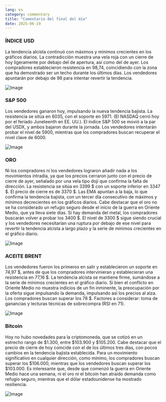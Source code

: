 ```yaml
---
lang: es
category: commentary
title: "Comentario del final del día"
date: 2025-06-19
---
```


### ÍNDICE USD

La tendencia alcista continuó con máximos y mínimos crecientes en los gráficos diarios. La contradicción muestra una vela roja con un cierre de hoy ligeramente por debajo del de apertura, así como del de ayer. Los compradores establecieron resistencia en 98,74, coincidiendo con la zona que ha demostrado ser un techo durante los últimos días. Los vendedores apuntarán por debajo de 98 para intentar revertir la tendencia.

![Image](https://markleighedu.github.io/img/Jun-2025/19-Jun-2025/usdindex.jpg)

### S&P 500

Los vendedores ganaron hoy, impulsando la nueva tendencia bajista. La resistencia se sitúa en 6035, con el soporte en 5971. (El NASDAQ cerró hoy por el feriado Juneteenth en EE. UU.). El índice S&P 500 se movió a la par del USDX, y ambos bajaron durante la jornada. Los vendedores intentarán probar el nivel de 5900, mientras que los compradores buscan recuperar el nivel clave de 6000.

![Image](https://markleighedu.github.io/img/Jun-2025/19-Jun-2025/sp500.jpg)

### ORO

Ni los compradores ni los vendedores lograron añadir nada a los movimientos intradía, ya que los precios cerraron junto con el precio de cierre de ayer, señalado por una vela tipo doji que confirma la falta de dirección. La resistencia se sitúa en 3399 $ con un soporte inferior en 3347 $. El precio de cierre es de 3370 $. Las EMA apuntan a la baja, lo que confirma la tendencia bajista, con un tercer día consecutivo de máximos y mínimos decrecientes en los gráficos diarios. Cabe destacar que el oro no se ha considerado un refugio seguro desde el inicio de la guerra en Oriente Medio, que ya lleva siete días. Si hay demanda del metal, los compradores buscarán volver a probar los 3400 $. El nivel de 3300 $ sigue siendo crucial y los vendedores necesitarían una ruptura por debajo de ese nivel para revertir la tendencia alcista a largo plazo y la serie de mínimos crecientes en el gráfico diario.

![Image](https://markleighedu.github.io/img/Jun-2025/19-Jun-2025/gold.jpg)

### ACEITE BRENT

Los vendedores fueron los primeros en salir y establecieron un soporte en 74,97 $, antes de que los compradores intervinieran y establecieran una resistencia en 77,16 $. La tendencia alcista se mantiene firme, sumándose a la serie de mínimos crecientes en el gráfico diario. Si bien el conflicto en Oriente Medio no muestra indicios de un fin inminente, la preocupación por la oferta sigue impulsando la demanda, impulsando así los precios al alza. Los compradores buscan superar los 78 $. Factores a considerar: toma de ganancias y lecturas técnicas de sobrecompra (RSI en 71).

![Image](https://markleighedu.github.io/img/Jun-2025/19-Jun-2025/brentoil.jpg)

### Bitcoin

Hoy no hubo novedades para la criptomoneda, que se cotizó en un estrecho rango de $1.300, entre $103.900 y $105.200. Cabe destacar que el precio de cierre de hoy coincide con el de los últimos tres días, con pocos cambios en la tendencia bajista establecida. Para un movimiento significativo en cualquier dirección, como mínimo, los compradores buscan superar los $106.000, mientras que los vendedores buscan superar los $103.000. Es interesante que, desde que comenzó la guerra en Oriente Medio hace una semana, ni el oro ni el bitcoin han atraído demanda como refugio seguro, mientras que el dólar estadounidense ha mostrado resiliencia.

![Image](https://markleighedu.github.io/img/Jun-2025/19-Jun-2025/bitcoin.jpg)

